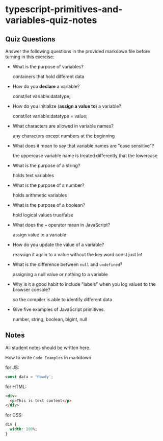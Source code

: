 # typescript-primitives-and-variables-quiz-notes

## Quiz Questions

Answer the following questions in the provided markdown file before turning in this exercise:

- What is the purpose of variables?

  containers that hold different data

- How do you **declare** a variable?

  const/let variable:datatype;

- How do you initialize (**assign a value to**) a variable?

  const/let variable:datatype = value;

- What characters are allowed in variable names?

  any characters except numbers at the beginning

- What does it mean to say that variable names are "case sensitive"?

  the uppercase variable name is treated differently that the lowercase

- What is the purpose of a string?

  holds text variables

- What is the purpose of a number?

  holds arithmetic variables

- What is the purpose of a boolean?

  hold logical values true/false

- What does the `=` operator mean in JavaScript?

  assign value to a variable

- How do you update the value of a variable?

  reassign it again to a value without the key word const just let

- What is the difference between `null` and `undefined`?

  assigning a null value or nothing to a variable

- Why is it a good habit to include "labels" when you log values to the browser console?

  so the compiler is able to identify different data

- Give five examples of JavaScript primitives.

  number, string, boolean, bigint, null

## Notes

All student notes should be written here.

How to write `Code Examples` in markdown

for JS:

```javascript
const data = 'Howdy';
```

for HTML:

```html
<div>
  <p>This is text content</p>
</div>
```

for CSS:

```css
div {
  width: 100%;
}
```
